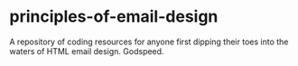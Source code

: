 # principles-of-email-design
A repository of coding resources for anyone first dipping their toes into the waters of HTML email design. Godspeed. 
